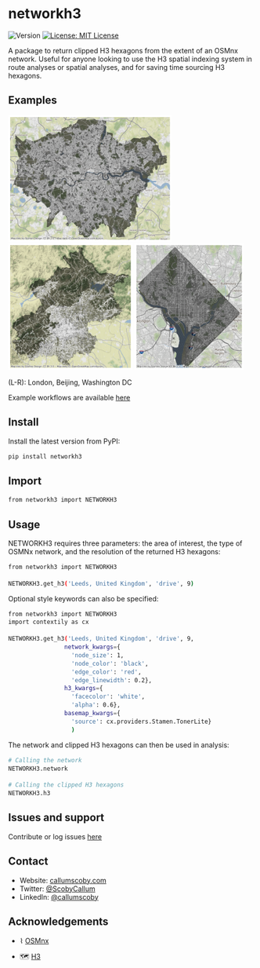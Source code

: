 <h1 align="left">networkh3</h1>
<p>
  <img alt="Version" src="https://img.shields.io/badge/version-0.0.5-blue.svg?cacheSeconds=2592000" />
  <a href="#" target="_blank">
    <img alt="License: MIT License" src="https://img.shields.io/badge/License-MIT License-yellow.svg" />
  </a>
</p>

<p>A package to return clipped H3 hexagons from the extent of an OSMnx network. Useful for anyone looking to use the H3 spatial indexing system in route analyses or spatial analyses, and for saving time sourcing H3 hexagons.</p>

## Examples
<p>
<img src="https://raw.githubusercontent.com/callumscoby/networkh3/main/images/london_example.png" height="258px"/>
<img src="https://raw.githubusercontent.com/callumscoby/networkh3/main/images/beijing_example.png" height="258px" />
<img src="https://raw.githubusercontent.com/callumscoby/networkh3/main/images/washington_example.png" height="258px" />


<p>(L-R): London, Beijing, Washington DC</p></p>

<p>Example workflows are available <a href="https://github.com/callumscoby/networkh3/blob/main/examples.ipynb">here</a></p>

## Install

Install the latest version from PyPI:

```sh
pip install networkh3
```

## Import

```sh
from networkh3 import NETWORKH3
```

## Usage

NETWORKH3 requires three parameters: the area of interest, the type of OSMNx network, and the resolution of the returned H3 hexagons:

```sh
from networkh3 import NETWORKH3

NETWORKH3.get_h3('Leeds, United Kingdom', 'drive', 9)
```

Optional style keywords can also be specified:

```sh
from networkh3 import NETWORKH3
import contextily as cx

NETWORKH3.get_h3('Leeds, United Kingdom', 'drive', 9, 
                network_kwargs={
                  'node_size': 1, 
                  'node_color': 'black',
                  'edge_color': 'red',
                  'edge_linewidth': 0.2}, 
                h3_kwargs={
                  'facecolor': 'white', 
                  'alpha': 0.6}, 
                basemap_kwargs={
                  'source': cx.providers.Stamen.TonerLite}
                  )
```
The network and clipped H3 hexagons can then be used in analysis:

```sh
# Calling the network
NETWORKH3.network

# Calling the clipped H3 hexagons
NETWORKH3.h3
```

## Issues and support

<p>Contribute or log issues <a href="https://github.com/callumscoby/networkh3/issues">here</a></p>

## Contact

* Website: <a href="https://callumscoby.com">callumscoby.com</a>
* Twitter: [@ScobyCallum](https://twitter.com/ScobyCallum)
* LinkedIn: [@callumscoby](https://linkedin.com/in/callumscoby)

## Acknowledgements
* <p>⌇ <a href="https://github.com/gboeing/osmnx">OSMnx</a></p>

* <p>🗺 <a href="https://github.com/uber/h3">H3</a></p>
